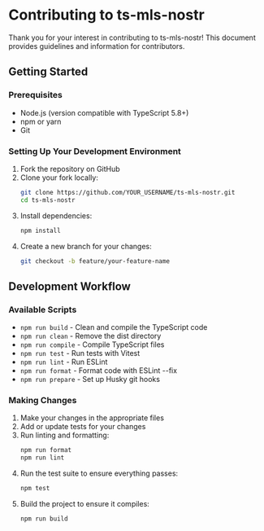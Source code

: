 # Contributing to ts-mls-nostr

Thank you for your interest in contributing to ts-mls-nostr! This document provides guidelines and information for contributors.

## Getting Started

### Prerequisites

- Node.js (version compatible with TypeScript 5.8+)
- npm or yarn
- Git

### Setting Up Your Development Environment

1. Fork the repository on GitHub
2. Clone your fork locally:
   ```bash
   git clone https://github.com/YOUR_USERNAME/ts-mls-nostr.git
   cd ts-mls-nostr
   ```
3. Install dependencies:
   ```bash
   npm install
   ```
4. Create a new branch for your changes:
   ```bash
   git checkout -b feature/your-feature-name
   ```

## Development Workflow

### Available Scripts

- `npm run build` - Clean and compile the TypeScript code
- `npm run clean` - Remove the dist directory
- `npm run compile` - Compile TypeScript files
- `npm run test` - Run tests with Vitest
- `npm run lint` - Run ESLint
- `npm run format` - Format code with ESLint --fix
- `npm run prepare` - Set up Husky git hooks

### Making Changes

1. Make your changes in the appropriate files
2. Add or update tests for your changes
3. Run linting and formatting:
   ```bash
   npm run format
   npm run lint
   ```
4. Run the test suite to ensure everything passes:
   ```bash
   npm test
   ```
5. Build the project to ensure it compiles:
   ```bash
   npm run build
   ```
